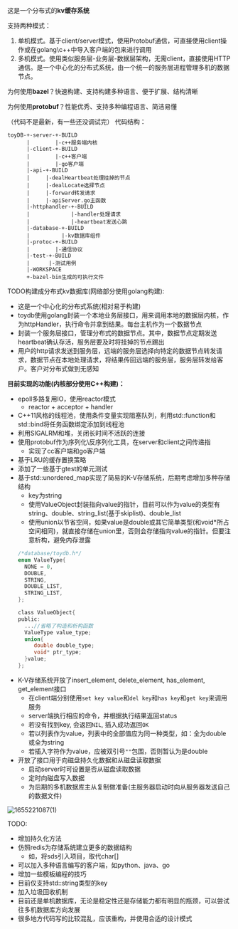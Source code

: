 这是一个分布式的**kv缓存系统**

支持两种模式：

1. 单机模式。基于client/server模式，使用Protobuf通信，可直接使用client操作或在golang\c++中导入客户端的包来进行调用
2. 多机模式。使用类似服务层-业务层-数据层架构，无需client，直接使用HTTP通信。是一个中心化的分布式系统，由一个统一的服务层进程管理多机的数据节点。

为何使用**bazel**？快速构建、支持构建多种语言、便于扩展、结构清晰

为何使用**protobuf**？性能优秀、支持多种编程语言、简洁易懂


（代码不是最新，有一些还没调试完）
代码结构：
```
toyDB-+-server-+-BUILD
      |        |-c++服务端内核
      |-client-+-BUILD
      |        |-c++客户端
      |        |-go客户端
      |-api-+-BUILD
      |     |-dealHeartbeat处理挂掉的节点
      |     |-dealLocate选择节点
      |     |-forward转发请求
      |     |-apiServer.go主函数
      |-httphandler-+-BUILD
      |             |-handler处理请求
      |             |-heartbeat发送心跳
      |-database-+-BUILD
      |          |-kv数据库组件
      |-protoc-+-BUILD
      |        |-通信协议
      |-test-+-BUILD
      |      |-测试用例
      |-WORKSPACE
      +-bazel-bin生成的可执行文件
```

TODO构建成分布式kv数据库(网络部分使用golang构建):
* 这是一个中心化的分布式系统(相对易于构建)
* toydb使用golang封装一个本地业务层接口，用来调用本地的数据层内核，作为httpHandler，执行命令并拿到结果。每台主机作为一个数据节点
* 封装一个服务层接口，管理分布式的数据节点。其中，数据节点定期发送heartbeat确认存活，服务层要及时将挂掉的节点踢出
* 用户的http请求发送到服务层，远端的服务层选择向特定的数据节点转发请求，数据节点在本地处理请求，将结果传回远端的服务层，服务层转发给客户。客户对分布式做到无感知

**目前实现的功能(内核部分使用C++构建)：**

* epoll多路复用IO，使用reactor模式
  * reactor + acceptor + handler
* C++11风格的线程池，使用条件变量实现阻塞队列，利用std::function和std::bind将任务函数绑定添加到线程池
* 利用SIGALRM和堆，关闭长时间不活跃的连接
* 使用protobuf作为序列化\反序列化工具，在server和client之间传递指
  * 实现了cc客户端和go客户端
* 基于LRU的缓存置换策略
* 添加了一些基于gtest的单元测试
* 基于std::unordered_map实现了简易的K-V存储系统，后期考虑增加多种存储结构
  * key为string
  * 使用ValueObject封装指向value的指针，目前可以作为value的类型有string、double、string_list(基于skiplist)、double_list
  * 使用union以节省空间，如果value是double或其它简单类型(和void\*所占空间相同)，就直接存储在union里，否则会存储指向value的指针。但要注意析构，避免内存泄露
  ```c
  /*database/toydb.h*/
  enum ValueType{
    NONE = 0,
    DOUBLE,
    STRING,
    DOUBLE_LIST,
    STRING_LIST,
  };
  
  class ValueObject{
  public:
    ...//省略了构造和析构函数
    ValueType value_type;
    union{
       double double_type;
       void* ptr_type; 
    }value;
  };
  ```
* K-V存储系统开放了insert_element, delete_element, has_element, get_element接口
  * 在client端分别使用`set key value`和`del key`和`has key`和`get key`来调用服务
  * server端执行相应的命令，并根据执行结果返回status
  * 若没有找到key, 会返回`NIL`, 插入成功返回`OK`
  * 若以列表作为value，列表中的全部值应为同一种类型，如：全为double或全为string
  * 若插入字符作为value，应被双引号`""`包围，否则暂认为是double
* 开放了接口用于向磁盘持久化数据和从磁盘读取数据
  * 启动server时可设置是否从磁盘读取数据
  * 定时向磁盘写入数据
  * 为后期的多机数据库主从复制做准备(主服务器启动时向从服务器发送自己的数据文件)


![1655221087(1)](https://user-images.githubusercontent.com/75946871/173618579-683e5389-ab6d-4ebd-98c1-94987b0b5dd6.png)


TODO:
* 增加持久化方法
* 仿照redis为存储系统建立更多的数据结构
   * 如，将sds引入项目，取代char[]
* 可以加入多种语言编写的客户端，如python、java、go
* 增加一些模板编程的技巧
* 目前仅支持std::string类型的key
* 加入垃圾回收机制
* 目前还是单机数据库，无论是稳定性还是存储能力都有明显的瓶颈，可以尝试往多机数据库方向发展
* 很多地方代码写的比较混乱，应该重构，并使用合适的设计模式
